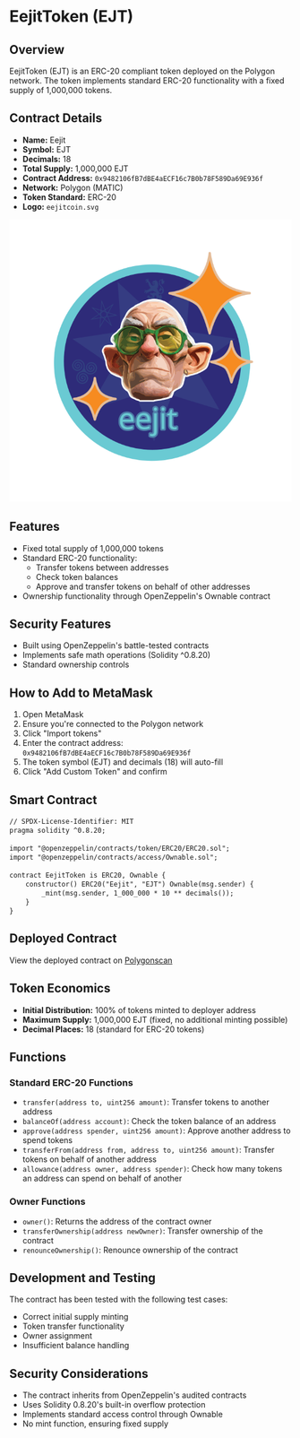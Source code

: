 # EejitToken (EJT)

## Overview
EejitToken (EJT) is an ERC-20 compliant token deployed on the Polygon network. The token implements standard ERC-20 functionality with a fixed supply of 1,000,000 tokens.

## Contract Details
- **Name:** Eejit
- **Symbol:** EJT
- **Decimals:** 18
- **Total Supply:** 1,000,000 EJT
- **Contract Address:** `0x9482106fB7dBE4aECF16c7B0b78F589Da69E936f`
- **Network:** Polygon (MATIC)
- **Token Standard:** ERC-20
- **Logo:** `eejitcoin.svg`

![EejitToken Logo](./eejitcoin.svg)

## Features
- Fixed total supply of 1,000,000 tokens
- Standard ERC-20 functionality:
  - Transfer tokens between addresses
  - Check token balances
  - Approve and transfer tokens on behalf of other addresses
- Ownership functionality through OpenZeppelin's Ownable contract

## Security Features
- Built using OpenZeppelin's battle-tested contracts
- Implements safe math operations (Solidity ^0.8.20)
- Standard ownership controls

## How to Add to MetaMask
1. Open MetaMask
2. Ensure you're connected to the Polygon network
3. Click "Import tokens"
4. Enter the contract address: `0x9482106fB7dBE4aECF16c7B0b78F589Da69E936f`
5. The token symbol (EJT) and decimals (18) will auto-fill
6. Click "Add Custom Token" and confirm

## Smart Contract
```solidity
// SPDX-License-Identifier: MIT
pragma solidity ^0.8.20;

import "@openzeppelin/contracts/token/ERC20/ERC20.sol";
import "@openzeppelin/contracts/access/Ownable.sol";

contract EejitToken is ERC20, Ownable {
    constructor() ERC20("Eejit", "EJT") Ownable(msg.sender) {
        _mint(msg.sender, 1_000_000 * 10 ** decimals());
    }
}
```

## Deployed Contract
View the deployed contract on [Polygonscan](https://polygonscan.com/address/0x9482106fB7dBE4aECF16c7B0b78F589Da69E936f)

## Token Economics
- **Initial Distribution:** 100% of tokens minted to deployer address
- **Maximum Supply:** 1,000,000 EJT (fixed, no additional minting possible)
- **Decimal Places:** 18 (standard for ERC-20 tokens)

## Functions
### Standard ERC-20 Functions
- `transfer(address to, uint256 amount)`: Transfer tokens to another address
- `balanceOf(address account)`: Check the token balance of an address
- `approve(address spender, uint256 amount)`: Approve another address to spend tokens
- `transferFrom(address from, address to, uint256 amount)`: Transfer tokens on behalf of another address
- `allowance(address owner, address spender)`: Check how many tokens an address can spend on behalf of another

### Owner Functions
- `owner()`: Returns the address of the contract owner
- `transferOwnership(address newOwner)`: Transfer ownership of the contract
- `renounceOwnership()`: Renounce ownership of the contract

## Development and Testing
The contract has been tested with the following test cases:
- Correct initial supply minting
- Token transfer functionality
- Owner assignment
- Insufficient balance handling

## Security Considerations
- The contract inherits from OpenZeppelin's audited contracts
- Uses Solidity 0.8.20's built-in overflow protection
- Implements standard access control through Ownable
- No mint function, ensuring fixed supply 
